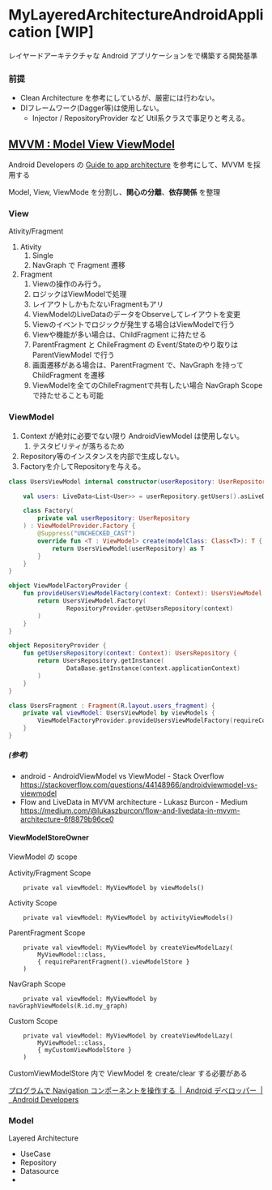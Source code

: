 # MyLayeredArchitectureAndroidApplication [WIP]

レイヤードアーキテクチャな Android アプリケーションをで構築する開発基準

### 前提
- Clean Architecture を参考にしているが、厳密には行わない。
- DIフレームワーク(Dagger等)は使用しない。
  - Injector / RepositoryProvider など Util系クラスで事足りと考える。

## [MVVM : Model View ViewModel](https://ja.wikipedia.org/wiki/Model_View_ViewModel)

Android Developers の [Guide to app architecture](https://developer.android.com/jetpack/guide) を参考にして、MVVM を採用する

Model, View, ViewMode を分割し、**関心の分離**、**依存関係** を整理

### View

Ativity/Fragment

1. Ativity
   1. Single
   2. NavGraph で Fragment 遷移
2. Fragment
   1. Viewの操作のみ行う。
   2. ロジックはViewModelで処理
   3. レイアウトしかもたないFragmentもアリ
   4. ViewModelのLiveDataのデータをObserveしてレイアウトを変更
   5. Viewのイベントでロジックが発生する場合はViewModelで行う
   6. Viewや機能が多い場合は、ChildFragment に持たせる
   7. ParentFragment と ChileFragment の Event/Stateのやり取りは ParentViewModel で行う
   8. 画面遷移がある場合は、ParentFragment で、NavGraph を持って ChildFragment を遷移
   9. ViewModelを全てのChileFragmentで共有したい場合 NavGraph Scope で持たせることも可能



### ViewModel
1. Context が絶対に必要でない限り AndroidViewModel は使用しない。
   1. テスタビリティが落ちるため
2. Repository等のインスタンスを内部で生成しない。
3. Factoryを介してRepositoryを与える。


```kotlin
class UsersViewModel internal constructor(userRepository: UserRepository) : ViewModel() {

    val users: LiveData<List<User>> = userRepository.getUsers().asLiveData()

    class Factory(
        private val userRepository: UserRepository
    ) : ViewModelProvider.Factory {
        @Suppress("UNCHECKED_CAST")
        override fun <T : ViewModel> create(modelClass: Class<T>): T {
            return UsersViewModel(userRepository) as T
        }
    }
}

object ViewModelFactoryProvider {
    fun provideUsersViewModelFactory(context: Context): UsersViewModel.Factory {
        return UsersViewModel.Factory(
                RepositoryProvider.getUsersRepository(context)
        )
    }
}

object RepositoryProvider {
    fun getUsersRepository(context: Context): UsersRepository {
        return UsersRepository.getInstance(
                DataBase.getInstance(context.applicationContext)
        )
    }
}

class UsersFragment : Fragment(R.layout.users_fragment) {
    private val viewModel: UsersViewModel by viewModels {
        ViewModelFactoryProvider.provideUsersViewModelFactory(requireContext())
    }
}

```

##### (参考)
- android - AndroidViewModel vs ViewModel - Stack Overflow https://stackoverflow.com/questions/44148966/androidviewmodel-vs-viewmodel
- Flow and LiveData in MVVM architecture - Lukasz Burcon - Medium https://medium.com/@lukaszburcon/flow-and-livedata-in-mvvm-architecture-6f8879b96ce0

#### ViewModelStoreOwner

ViewModel の scope

Activity/Fragment Scope
```
    private val viewModel: MyViewModel by viewModels()
```
Activity Scope
```
    private val viewModel: MyViewModel by activityViewModels()
```
ParentFragment Scope
```
    private val viewModel: MyViewModel by createViewModelLazy(
        MyViewModel::class,
        { requireParentFragment().viewModelStore }
    )
```
NavGraph Scope
```
    private val viewModel: MyViewModel by navGraphViewModels(R.id.my_graph)
```
Custom Scope
```
    private val viewModel: MyViewModel by createViewModelLazy(
        MyViewModel::class,
        { myCustomViewModelStore }
    )
```
CustomViewModelStore 内で ViewModel を create/clear する必要がある


[プログラムで Navigation コンポーネントを操作する  |  Android デベロッパー  |  Android Developers](https://developer.android.com/guide/navigation/navigation-programmatic?hl=ja)

### Model

Layered Architecture 

- UseCase
- Repository
- Datasource
- 